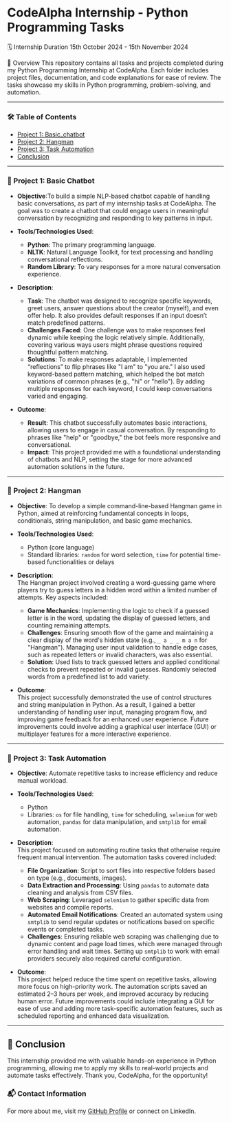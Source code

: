 
# CodeAlpha Internship - Python Programming Tasks

🗓️ Internship Duration
15th October 2024 - 15th November 2024



📄 Overview
This repository contains all tasks and projects completed during my Python Programming Internship at CodeAlpha. Each folder includes project files, documentation, and code explanations for ease of review. The tasks showcase my skills in Python programming, problem-solving, and automation.

---

### 🛠️ Table of Contents
- [Project 1: Basic_chatbot](#basic_chatbot.py)
- [Project 2: Hangman](#project-2-task-name)
- [Project 3: Task Automation](#project-3-task-name)
- [Conclusion](#conclusion)

---

### 📁 Project 1: Basic Chatbot
- **Objective**:To build a simple NLP-based chatbot capable of handling basic conversations, as part of my internship tasks at CodeAlpha. The goal was to create a chatbot that could engage users in meaningful conversation by recognizing and responding to key patterns in input.

- **Tools/Technologies Used**:
  - **Python**: The primary programming language.
  - **NLTK**: Natural Language Toolkit, for text processing and handling conversational reflections.
  - **Random Library**: To vary responses for a more natural conversation experience.

- **Description**:
  - **Task**: The chatbot was designed to recognize specific keywords, greet users, answer questions about the creator (myself), and even offer help. It also provides default responses if an input doesn’t match predefined patterns.
  - **Challenges Faced**: One challenge was to make responses feel dynamic while keeping the logic relatively simple. Additionally, covering various ways users might phrase questions required thoughtful pattern matching.
  - **Solutions**: To make responses adaptable, I implemented “reflections” to flip phrases like "I am" to "you are." I also used keyword-based pattern matching, which helped the bot match variations of common phrases (e.g., "hi" or "hello"). By adding multiple responses for each keyword, I could keep conversations varied and engaging.

- **Outcome**:
  - **Result**: This chatbot successfully automates basic interactions, allowing users to engage in casual conversation. By responding to phrases like "help" or "goodbye," the bot feels more responsive and conversational.
  - **Impact**: This project provided me with a foundational understanding of chatbots and NLP, setting the stage for more advanced automation solutions in the future. 

---

### 📁 Project 2: Hangman
- **Objective**:  To develop a simple command-line-based Hangman game in Python, aimed at reinforcing fundamental concepts in loops, conditionals, string manipulation, and basic game mechanics.

- **Tools/Technologies Used**:  
  - Python (core language)
  - Standard libraries: `random` for word selection, `time` for potential time-based functionalities or delays

- **Description**:  
  The Hangman project involved creating a word-guessing game where players try to guess letters in a hidden word within a limited number of attempts. Key aspects included:
  - **Game Mechanics**: Implementing the logic to check if a guessed letter is in the word, updating the display of guessed letters, and counting remaining attempts.
  - **Challenges**: Ensuring smooth flow of the game and maintaining a clear display of the word's hidden state (e.g., `_ a _ _ m a n` for "Hangman"). Managing user input validation to handle edge cases, such as repeated letters or invalid characters, was also essential.
  - **Solution**: Used lists to track guessed letters and applied conditional checks to prevent repeated or invalid guesses. Randomly selected words from a predefined list to add variety.

- **Outcome**:  
  This project successfully demonstrated the use of control structures and string manipulation in Python. As a result, I gained a better understanding of handling user input, managing program flow, and improving game feedback for an enhanced user experience. Future improvements could involve adding a graphical user interface (GUI) or multiplayer features for a more interactive experience.

---

### 📁 Project 3: Task Automation


- **Objective**:  Automate repetitive tasks to increase efficiency and reduce manual workload.

- **Tools/Technologies Used**:  
  - Python
  - Libraries: `os` for file handling, `time` for scheduling, `selenium` for web automation, `pandas` for data manipulation, and `smtplib` for email automation.

- **Description**:  
  This project focused on automating routine tasks that otherwise require frequent manual intervention. The automation tasks covered included:
  - **File Organization**: Script to sort files into respective folders based on type (e.g., documents, images).
  - **Data Extraction and Processing**: Using `pandas` to automate data cleaning and analysis from CSV files.
  - **Web Scraping**: Leveraged `selenium` to gather specific data from websites and compile reports.
  - **Automated Email Notifications**: Created an automated system using `smtplib` to send regular updates or notifications based on specific events or completed tasks.
  - **Challenges**: Ensuring reliable web scraping was challenging due to dynamic content and page load times, which were managed through error handling and wait times. Setting up `smtplib` to work with email providers securely also required careful configuration.

- **Outcome**:  
  This project helped reduce the time spent on repetitive tasks, allowing more focus on high-priority work. The automation scripts saved an estimated 2–3 hours per week, and improved accuracy by reducing human error. Future improvements could include integrating a GUI for ease of use and adding more task-specific automation features, such as scheduled reporting and enhanced data visualization.

---

## 📌 Conclusion
This internship provided me with valuable hands-on experience in Python programming, allowing me to apply my skills to real-world projects and automate tasks effectively. Thank you, CodeAlpha, for the opportunity!



### 📬 Contact Information
For more about me, visit my [GitHub Profile](https://github.com/Dumbosaurus) or connect on LinkedIn.

